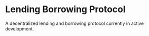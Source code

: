 # Lending Borrowing Protocol

A decentralized lending and borrowing protocol currently in active development.